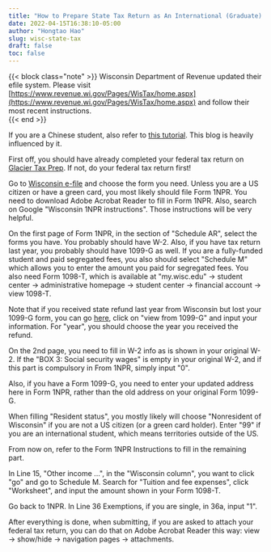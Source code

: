 ```yaml
---
title: "How to Prepare State Tax Return as An International (Graduate) Student at University of Wisconsin Madison"
date: 2022-04-15T16:38:10-05:00
author: "Hongtao Hao"
slug: wisc-state-tax
draft: false
toc: false
---
```


{{< block class="note" >}}
Wisconsin Department of Revenue updated their efile system. Please visit [https://www.revenue.wi.gov/Pages/WisTax/home.aspx](https://www.revenue.wi.gov/Pages/WisTax/home.aspx) and follow their most recent instructions.  
{{< end >}}

If you are a Chinese student, also refer to [this tutorial](https://github.com/mzj14/prepare-tax-return). This blog is heavily influenced by it. 

First off, you should have already completed your federal tax return on [Glacier Tax Prep](https://www.online-tax.net/glogin.asp). If not, do your federal tax return first!

Go to [Wisconsin e-file](https://www.revenue.wi.gov/Pages/WI-efile/home.aspx) and choose the form you need. Unless you are a US citizen or have a green card, you most likely should file Form 1NPR. You need to download Adobe Acrobat Reader to fill in Form 1NPR. Also, search on Google "Wisconsin 1NPR instructions". Those instructions will be very helpful. 

On the first page of Form 1NPR, in the section of "Schedule AR", select the forms you have. You probably should have W-2. Also, if you have tax return last year, you probably should have 1099-G as well. If you are a fully-funded student and paid segregated fees, you also should select "Schedule M" which allows you to enter the amount you paid for segregated fees. You also need Form 1098-T, which is available at "my.wisc.edu" -> student center -> administrative homepage -> student center -> financial account -> view 1098-T. 

Note that if you received state refund last year from Wisconsin but lost your 1099-G form, you can go [here](https://www.revenue.wi.gov/Pages/OnlineServices/Form1099G-home.aspx), click on "view from 1099-G" and input your information. For "year", you should choose the year you received the refund. 

On the 2nd page, you need to fill in W-2 info as is shown in your original W-2. If the "BOX 3: Social security wages" is empty in your original W-2, and if this part is compulsory in From 1NPR, simply input "0". 

Also, if you have a Form 1099-G, you need to enter your updated address here in Form 1NPR, rather than the old address on your original Form 1099-G. 

When filling "Resident status", you mostly likely will choose "Nonresident of Wisconsin" if you are not a US citizen (or a green card holder). Enter "99" if you are an international student, which means territories outside of the US. 

From now on, refer to the Form 1NPR Instructions to fill in the remaining part. 

In Line 15, "Other income ...", in the "Wisconsin column", you want to click "go" and go to Schedule M. Search for "Tuition and fee expenses", click "Worksheet", and input the amount shown in your Form 1098-T. 

Go back to 1NPR. In Line 36 Exemptions, if you are single, in 36a, input "1".

After everything is done, when submitting, if you are asked to attach your federal tax return, you can do that on Adobe Acrobat Reader this way: view -> show/hide -> navigation pages -> attachments.